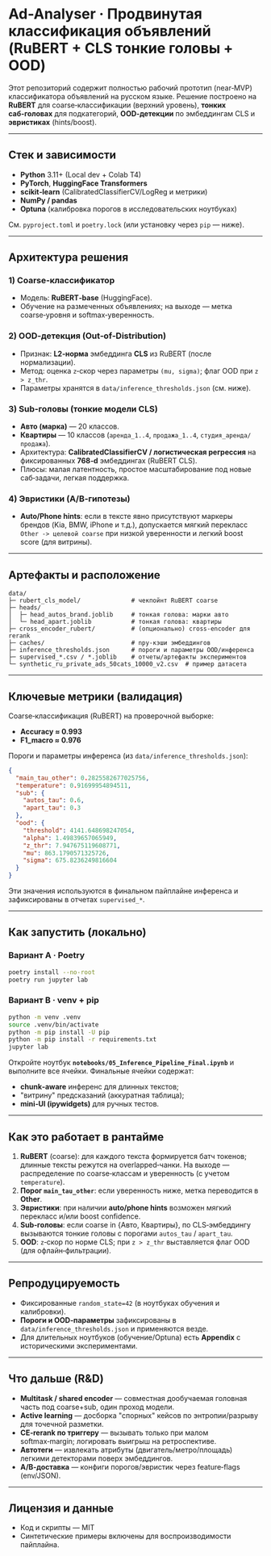 
# Ad-Analyser · Продвинутая классификация объявлений (RuBERT + CLS тонкие головы + OOD)

Этот репозиторий содержит полностью рабочий прототип (near‑MVP) классификатора объявлений на русском языке. 
Решение построено на **RuBERT** для coarse‑классификации (верхний уровень), **тонких саб‑головах** для подкатегорий, 
**OOD‑детекции** по эмбеддингам CLS и **эвристиках** (hints/boost).

---

## Стек и зависимости

- **Python** 3.11+ (Local dev + Colab T4)
- **PyTorch**, **HuggingFace Transformers**
- **scikit‑learn** (CalibratedClassifierCV/LogReg и метрики)
- **NumPy / pandas**
- **Optuna** (калибровка порогов в исследовательских ноутбуках)


См. `pyproject.toml` и `poetry.lock` (или установку через `pip` — ниже).

---

## Архитектура решения

### 1) Coarse‑классификатор
- Модель: **RuBERT‑base** (HuggingFace). 
- Обучение на размеченных объявлениях; на выходе — метка coarse‑уровня и softmax‑уверенность.

### 2) OOD‑детекция (Out‑of‑Distribution)
- Признак: **L2‑норма** эмбеддинга **CLS** из RuBERT (после нормализации).
- Метод: оценка `z`‑скор через параметры `(mu, sigma)`; флаг OOD при `z > z_thr`.
- Параметры хранятся в `data/inference_thresholds.json` (см. ниже).

### 3) Sub‑головы (тонкие модели CLS)
- **Авто (марка)** — 20 классов.
- **Квартиры** — 10 классов (`аренда_1..4`, `продажа_1..4`, `студия_аренда/продажа`).
- Архитектура: **CalibratedClassifierCV / логистическая регрессия** на фиксированных **768‑d** эмбеддингах (RuBERT CLS).
- Плюсы: малая латентность, простое масштабирование под новые саб‑задачи, легкая поддержка.

### 4) Эвристики (A/B‑гипотезы)
- **Auto/Phone hints**: если в тексте явно присутствуют маркеры брендов (Kia, BMW, iPhone и т.д.), 
  допускается мягкий перекласс `Other -> целевой coarse` при низкой уверенности и легкий boost score (для витрины).

---

## Артефакты и расположение

```
data/
├─ rubert_cls_model/              # чекпойнт RuBERT coarse
├─ heads/
│  ├─ head_autos_brand.joblib     # тонкая голова: марки авто
│  └─ head_apart.joblib           # тонкая голова: квартиры
├─ cross_encoder_rubert/          # (опционально) cross‑encoder для rerank
├─ caches/                        # npy‑кэши эмбеддингов
├─ inference_thresholds.json      # пороги и параметры OOD/инференса
├─ supervised_*.csv / *.joblib    # отчеты/артефакты экспериментов
└─ synthetic_ru_private_ads_50cats_10000_v2.csv  # пример датасета
```

---

## Ключевые метрики (валидация)

Coarse‑классификация (RuBERT) на проверочной выборке:
- **Accuracy ≈ 0.993**
- **F1_macro ≈ 0.976**

Пороги и параметры инференса (из `data/inference_thresholds.json`):
```json
{
  "main_tau_other": 0.2825582677025756,
  "temperature": 0.91699954894511,
  "sub": {
    "autos_tau": 0.6,
    "apart_tau": 0.3
  },
  "ood": {
    "threshold": 4141.648698247054,
    "alpha": 1.49839657065949,
    "z_thr": 7.947675119608771,
    "mu": 863.1790571325726,
    "sigma": 675.8236249816604
  }
}
```
Эти значения используются в финальном пайплайне инференса и зафиксированы в отчетах `supervised_*`.

---

## Как запустить (локально)

### Вариант A · Poetry
```bash
poetry install --no-root
poetry run jupyter lab
```

### Вариант B · venv + pip
```bash
python -m venv .venv
source .venv/bin/activate
python -m pip install -U pip
python -m pip install -r requirements.txt
jupyter lab
```

Откройте ноутбук **`notebooks/05_Inference_Pipeline_Final.ipynb`** и выполните все ячейки. 
Финальные ячейки содержат:
- **chunk‑aware** инференс для длинных текстов;
- "витрину" предсказаний (аккуратная таблица);
- **mini‑UI (ipywidgets)** для ручных тестов.

---

## Как это работает в рантайме

1. **RuBERT** (coarse): для каждого текста формируется батч токенов; длинные тексты режутся на overlapped‑чанки. 
   На выходе — распределение по coarse‑классам и уверенность (с учетом `temperature`).
2. **Порог `main_tau_other`**: если уверенность ниже, метка переводится в **Other**.
3. **Эвристики**: при наличии **auto/phone hints** возможен мягкий перекласс и/или boost confidence.
4. **Sub‑головы**: если coarse in {Авто, Квартиры}, по CLS‑эмбеддингу вызываются тонкие головы с порогами `autos_tau` / `apart_tau`.
5. **OOD**: `z`‑скор по норме CLS; при `z > z_thr` выставляется флаг OOD (для офлайн‑фильтрации).

---

## Репродуцируемость

- Фиксированные `random_state=42` (в ноутбуках обучения и калибровки).
- **Пороги и OOD‑параметры** зафиксированы в `data/inference_thresholds.json` и применяются везде. 
- Для длительных ноутбуков (обучение/Optuna) есть **Appendix** с историческими экспериментами. 


---

## Что дальше (R&D)

- **Multitask / shared encoder** — совместная дообучаемая головная часть под coarse+sub, один проход модели.
- **Active learning** — досборка "спорных" кейсов по энтропии/разрыву для точечной разметки.
- **CE‑rerank по триггеру** — вызывать только при малом softmax‑margin; логировать выигрыш на ретроспективе.
- **Автотеги** — извлекать атрибуты (двигатель/метро/площадь) легкими детекторами поверх эмбеддингов.
- **A/B‑доставка** — конфиги порогов/эвристик через feature‑flags (env/JSON).

---

## Лицензия и данные

- Код и скрипты — MIT
- Синтетические примеры включены для воспроизводимости пайплайна.


